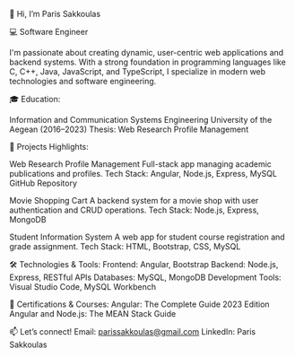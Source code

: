 👋 Hi, I’m Paris Sakkoulas

💻 Software Engineer

I'm passionate about creating dynamic, user-centric web applications and backend systems. With a strong foundation in programming languages like C, C++, Java, JavaScript, and TypeScript, I specialize in modern web technologies and software engineering.

🎓 Education:

Information and Communication Systems Engineering
University of the Aegean (2016–2023)
Thesis: Web Research Profile Management

🚀 Projects Highlights:

Web Research Profile Management
Full-stack app managing academic publications and profiles.
Tech Stack: Angular, Node.js, Express, MySQL
GitHub Repository

Movie Shopping Cart
A backend system for a movie shop with user authentication and CRUD operations.
Tech Stack: Node.js, Express, MongoDB

Student Information System
A web app for student course registration and grade assignment.
Tech Stack: HTML, Bootstrap, CSS, MySQL


🛠️ Technologies & Tools:
Frontend: Angular, Bootstrap
Backend: Node.js, Express, RESTful APIs
Databases: MySQL, MongoDB
Development Tools: Visual Studio Code, MySQL Workbench

🌟 Certifications & Courses:
Angular: The Complete Guide 2023 Edition
Angular and Node.js: The MEAN Stack Guide

📫 Let’s connect!
Email: parissakkoulas@gmail.com
LinkedIn: Paris Sakkoulas
